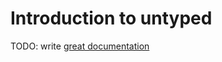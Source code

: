 # Introduction to untyped

TODO: write [great documentation](http://jacobian.org/writing/great-documentation/what-to-write/)
